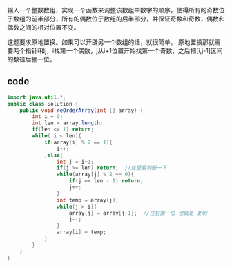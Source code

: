 输入一个整数数组，实现一个函数来调整该数组中数字的顺序，使得所有的奇数位于数组的前半部分，所有的偶数位于数组的后半部分，并保证奇数和奇数，偶数和偶数之间的相对位置不变。

这题要求原地置换。如果可以开辟另一个数组的话，就很简单。
原地置换那就需要两个指针i和j，i找第一个偶数，j从i+1位置开始找第一个奇数，之后把[i,j-1]区间的数往后挪一位。

## code
```java
import java.util.*;
public class Solution {
    public void reOrderArray(int [] array) {
        int i = 0;
        int len = array.length;
        if(len <= 1) return;
        while( i < len){
            if(array[i] % 2 == 1){
                i++;
            }else{
                int j = i+1;
                if(j >= len) return;  //这里要判断一下
                while(array[j] % 2 == 0){
                    if(j == len - 1) return;
                    j++;
                }
                int temp = array[j];
                while(j > i){
                    array[j] = array[j-1];  //往后挪一位 也就是 复制
                    j--; 
                }
                array[i] = temp;
            }
        }
    }
}
```
